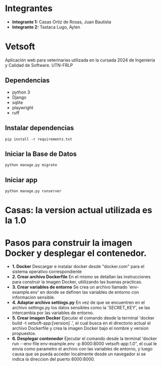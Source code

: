 # Integrantes
- **Integrante 1:** Casas Ortiz de Rosas, Juan Bautista
- **Integrante 2:** Tastaca Lugo, Aylen



# Vetsoft

Aplicación web para veterinarias utilizada en la cursada 2024 de Ingeniería y Calidad de Software. UTN-FRLP

## Dependencias

- python 3
- Django
- sqlite
- playwright
- ruff

## Instalar dependencias

`pip install -r requirements.txt`

## Iniciar la Base de Datos

`python manage.py migrate`

## Iniciar app

`python manage.py runserver`

# Casas: la version actual utilizada es la 1.0

# Pasos para construir la imagen Docker y desplegar el contenedor.
- **1. Docker** Descargar e instalar docker desde "docker.com" para el sistema operativo correspondiente
- **2. Crear archivo Dockerfile** En el mismo se detallan las instrucciones para construir la imagen Docker, utiilizando las buenas practicas.
- **3. Crear variables de entorno** Se crea un archivo llamado 'env-example.env' en donde se definen las variables de entorno con informacion sensible.
- **4. Adaptar archivo settings.py** En vez de que se encuentren en el archivo settings.py los datos sensibles como la 'SECRET_KEY', se las intercambia por las variables de entorno.
- **5. Crear imagen Docker** Ejecutar el comando desde la terminal 'docker build -t vetsoft-app:[version] .', el cual busca en el directorio actual el archivo Dockerfile y crea la imagen Docker bajo el nombre y version propuestos.
- **6. Desplegar contenedor** Ejecutar el comando desde la terminal 'docker run --env-file env-example.env -p 8000:8000 vetsoft-app:1.0", el cual le envia como parametro el archivo con las variables de entorno, y luego causa que se pueda acceder localmente desde un navegador si se indica la direccion del puerto 8000:8000.